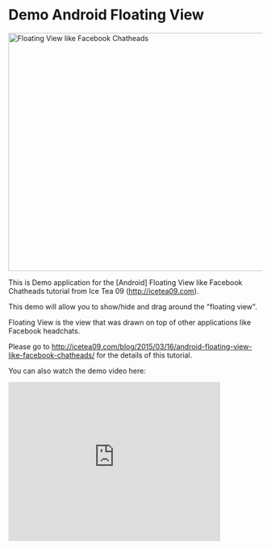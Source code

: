 # Demo Android Floating View

<img class="aligncenter" src="https://farm8.staticflickr.com/7630/16806786156_7888d7b2d7_b.jpg" alt="Floating View like Facebook Chatheads" width="851" height="472">

This is Demo application for the [Android] Floating View like Facebook Chatheads tutorial from Ice Tea 09 (http://icetea09.com).

This demo will allow you to show/hide and drag around the "floating view".

Floating View is the view that was drawn on top of other applications like Facebook headchats.

Please go to http://icetea09.com/blog/2015/03/16/android-floating-view-like-facebook-chatheads/ for the details of this tutorial.

You can also watch the demo video here:
<iframe width="420" height="315" src="https://www.youtube.com/embed/Dfv0tsdyJmE" frameborder="0" allowfullscreen></iframe>
